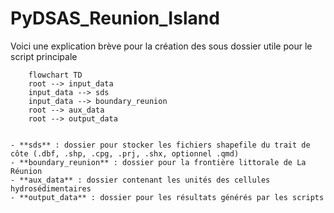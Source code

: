 # PyDSAS_Reunion_Island

Voici une explication brève pour la création des sous dossier utile pour le script principale

```mermaid
    flowchart TD
    root --> input_data
    input_data --> sds
    input_data --> boundary_reunion
    root --> aux_data
    root --> output_data


- **sds** : dossier pour stocker les fichiers shapefile du trait de côte (.dbf, .shp, .cpg, .prj, .shx, optionnel .qmd)  
- **boundary_reunion** : dossier pour la frontière littorale de La Réunion  
- **aux_data** : dossier contenant les unités des cellules hydrosédimentaires  
- **output_data** : dossier pour les résultats générés par les scripts  



